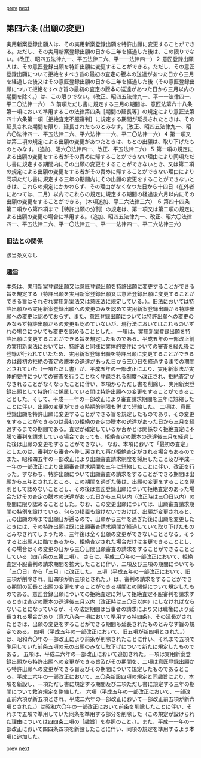[prev](/specific\markdowns\特許法\061_Mp-Ch_2-At_45.md)
[next](/specific\markdowns\特許法\063_Mp-Ch_2-At_46_2.md)
## 第四六条 (出願の変更)
実用新案登録出願人は、その実用新案登録出願を特許出願に変更することができる。ただし、その実用新案登録出願の日から三年を経過した後は、この限りでない。（改正、昭四五法律九一、平五法律二六、平一一法律四一）２ 意匠登録出願人は、その意匠登録出願を特許出願に変更することができる。ただし、その意匠登録出願について拒絶をすべき旨の最初の査定の謄本の送達があつた日から三月を経過した後又はその意匠登録出願の日から三年を経過した後（その意匠登録出願について拒絶をすべき旨の最初の査定の謄本の送達があつた日から三月以内の期間を除く。）は、この限りでない。（改正、昭四五法律九一、平一一法律四一、平二〇法律一六）
３ 前項ただし書に規定する三月の期間は、意匠法第六十八条第一項において準用するこの法律第四条［期間の延長等］の規定により意匠法第四十六条第一項［拒絶査定不服審判］に規定する期間が延長されたときは、その延長された期間を限り、延長されたものとみなす。（改正、昭四五法律九一、昭六〇法律四一、平五法律二六、平六法律一一六、平二〇法律一六）４ 第一項又は第二項の規定による出願の変更があつたときは、もとの出願は、取り下げたものとみなす。（追加、昭六〇法律四一、改正、平五法律二六）５ 第一項の規定による出願の変更をする者がその責めに帰することができない理由により同項ただし書に規定する期間内にその出願の変更をすることができないとき、又は第二項の規定による出願の変更をする者がその責めに帰することができない理由により同項ただし書に規定する三年の期間内にその出願の変更をすることができないときは、これらの規定にかかわらず、その理由がなくなつた日から十四日（在外者にあつては、二月）以内でこれらの規定に規定する期間の経過後六月以内にその出願の変更をすることができる。（本項追加、平二六法律三六）
６ 第四十四条第二項から第四項まで［特許出願の分割］の規定は、第一項又は第二項の規定による出願の変更の場合に準用する。（追加、昭四五法律九一、改正、昭六〇法律四一、平五法律二六、平一〇法律五一、平一一法律四一、平二六法律三六）

### 旧法との関係
該当条文なし

### 趣旨
本条は、実用新案登録出願又は意匠登録出願を特許出願に変更することができる旨を規定する（特許出願を実用新案登録出願又は意匠登録出願に変更することができる旨はそれぞれ実用新案法又は意匠法に規定している。）。旧法においては特許出願から実用新案登録出願への変更のみを認めて実用新案登録出願から特許出願への変更は認めておらず、また、意匠登録出願については特許出願への変更のみならず特許出願からの変更も認めていないが、現行法においてはこれらのいずれの場合についても変更を認めることとした。
一項は、実用新案登録出願を特許出願に変更することができる旨を規定したものである。平成五年の一部改正前の実用新案法においては、特許法と同様に実体的要件についての審査を経た後に登録が行われていたため、実用新案登録出願を特許出願に変更することができるのは最初の拒絶の査定の謄本の送達があった日から三〇日を経過するまでの期間とされていた（一項ただし書）が、平成五年の一部改正により、実用新案法が実体的要件についての審査を行うことなく登録される制度へ改正され、拒絶査定がなされることがなくなったことに伴い、本項からただし書を削除し、実用新案登録出願として特許庁に係属している間は特許出願への変更をすることができることとした。そして、平成一一年の一部改正により審査請求期間を三年に短縮したことに伴い、出願の変更ができる時期的制限も併せて短縮した。
二項は、意匠登録出願を特許出願に変更することができる旨を規定したものであり、その変更をすることができるのは最初の拒絶の査定の謄本の送達があった日から三月を経過するまでの期間である。査定が確定しているか否かとは関係なく拒絶査定に不服で審判を請求している場合であっても、拒絶査定の謄本の送達後三月を経過した後は出願の変更をすることができない。
なお、本項において「最初の査定」としたのは、審判から審査へ差し戻されて再び拒絶査定がされる場合もあるのでまた、昭和四五年の一部改正により出願審査請求制度を採用したこと及び平成一一年の一部改正により出願審査請求期間を三年に短縮したことに伴い、改正を行った。すなわち、特許出願について出願審査の請求をすることができる期間は出願から三年とされたところ、この期間を過ぎた後は、出願の変更をすることを原則として認めないこととし、その後は意匠登録出願について拒絶査定のあった場合だけその査定の謄本の送達があった日から三月以内（改正時は三〇日以内）の期間に限り認めることとした。なお、この変更出願については、出願審査請求期間の特例を設けている。何らの措置も設けないでおけば、出願が変更されると、元の出願の時まで出願日が遡るので、出願から三年を過ぎた後に出願を変更したときには、その特許出願は既に出願審査請求期間が経過していて取り下げたものとみなされてしまうため、三年後は全く出願の変更ができないこととなる。そうすると出願人に酷であるから、拒絶査定された場合だけは変更できることとし、その場合はその変更の日から三〇日間出願審査の請求をすることができることとしている（四八条の三第二項）。
さらに、平成二〇年の一部改正において、拒絶査定不服審判の請求期間を拡大したことに伴い、二項及び三項の期間についても「三〇日」から「三月」に改正した。
三項（平成五年の一部改正において、旧三項が削除され、旧四項が新三項とされた。）は、審判の請求をすることができる期間の延長と出願の変更をすることができる期間との関係について規定したものである。意匠登録出願についての拒絶査定に対して拒絶査定不服審判を請求するときは査定の謄本の送達後三月以内（改正時は三〇日以内）にしなければならないことになっているが、その法定期間は当事者の請求により又は職権により延長される場合があり（意六八条一項において準用する特四条）、その延長がされたときは、出願の変更をすることができる期間も延長されたものとみなす旨の規定である。
四項（平成五年の一部改正において、旧五項が新四項とされた。）は、昭和六〇年の一部改正により前条が削除されたことに伴い、それまで五項で準用していた前条五項の元の出願のみなし取下げについて新たに規定したものである。
五項は、平成二六年の一部改正において追加された。一項は実用新案登録出願から特許出願への変更ができる旨及びその期間を、二項は意匠登録出願から特許出願への変更ができる旨及びその期間について規定したものであるところ、平成二六年の一部改正において、三〇条新設四項の規定と同趣旨により、本項を新設し、一項ただし書に規定する期間及び二項ただし書に規定する三年の期間について救済規定を整備した。
六項（平成五年の一部改正において、一部改正前六項が新五項とされ、平成二六年の一部改正において一部改正前五項が新六項とされた。）は昭和六〇年の一部改正において前条を削除したことに伴い、それまで五項で準用していた同条を準用する部分を削除した（この規定が設けられた理由については四四条二項の［趣旨］を参照のこと。）。また、平成一一年の一部改正において四四条四項を新設したことに伴い、同項の規定を準用するよう本項に追加した。

[prev](/specific\markdowns\特許法\061_Mp-Ch_2-At_45.md)
[next](/specific\markdowns\特許法\063_Mp-Ch_2-At_46_2.md)